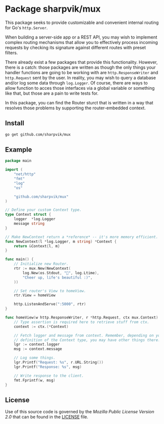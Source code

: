 # Package sharpvik/mux

This package seeks to provide customizable and convenient internal routing for
Go's `http.Server`.

When building a server-side app or a REST API, you may wish to implement
complex routing mechanisms that allow you to effectively process incoming
requests by checking its signature against different routes with preset filters.

There already exist a few packages that provide this functionality. However,
there is a catch: those packages are written as though the only things your
handler functions are going to be working with are `http.ResponseWriter` and
`http.Request` sent by the user. In reality, you may wish to query a database
and/or log some data through `log.Logger`. Of course, there are ways to allow
function to acces those interfaces via a global variable or something like that,
but those are a pain to write tests for.

In this package, you can find the Router sturct that is written in a way that
resolves those problems by supporting the router-embedded context.



## Install

```bash
go get github.com/sharpvik/mux
```



## Example

```go
package main

import (
	"net/http"
	"fmt"
	"log"
	"os"

	"github.com/sharpvik/mux"
)

// Define your custom Context type.
type Context struct {
	logger  *log.Logger
	message string
}

// Make NewContext return a *reference* -- it's more memory efficient.
func NewContext(l *log.Logger, m string) *Context {
	return &Context{l, m}
}

func main() {
	// Initialize new Router.
	rtr := mux.New(NewContext(
		log.New(os.Stdout, "🚀", log.Ltime),
		"Cheer up, life's beautiful :)",
	))

	// Set router's View to homeView.
	rtr.View = homeView

	http.ListenAndServe(":5000", rtr)
}

func homeView(w http.ResponseWriter, r *http.Request, ctx mux.Context) {
	// Type assertion is required here to retrieve stuff from ctx.
	context := ctx.(*Context)

	// Fetch logger and message from context. Remember, depending on your
	// definition of the Context type, you may have other things there.
	lgr := context.logger
	msg := context.message

	// Log some things.
	lgr.Printf("Request: %s", r.URL.String())
	lgr.Printf("Response: %s", msg)

	// Write response to the client.
	fmt.Fprintf(w, msg)
}
```



## License

Use of this source code is governed by the *Mozilla Public License Version 2.0*
that can be found in the [LICENSE](LICENSE) file.